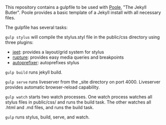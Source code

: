 This repository contains a gulpfile to be used with [Poole](https://github.com/poole/poole), "The Jekyll Butler". Poole provides a basic template of a Jekyll install with all necessary files.

The gulpfile has several tasks:

`gulp stylus` will compile the stylus.styl file in the public/css directory using three plugins:

- [jeet](https://github.com/mojotech/jeet): provides a layout/grid system for stylus
- [rupture](https://github.com/jenius/rupture): provides easy media queries and breakpoints
- [autoprefixer](https://github.com/jenius/autoprefixer-stylus): autoprefixes stylus

`gulp build` runs jekyll build.

`gulp serve` runs liveserver from the _site directory on port 4000. Liveserver provides automatic browser-reload capability.

`gulp watch` starts two watch processes. One watch process watches all stylus files in public/css/ and runs the build task. The other watches all .html and .md files, and runs the build task.

`gulp` runs stylus, build, serve, and watch.




